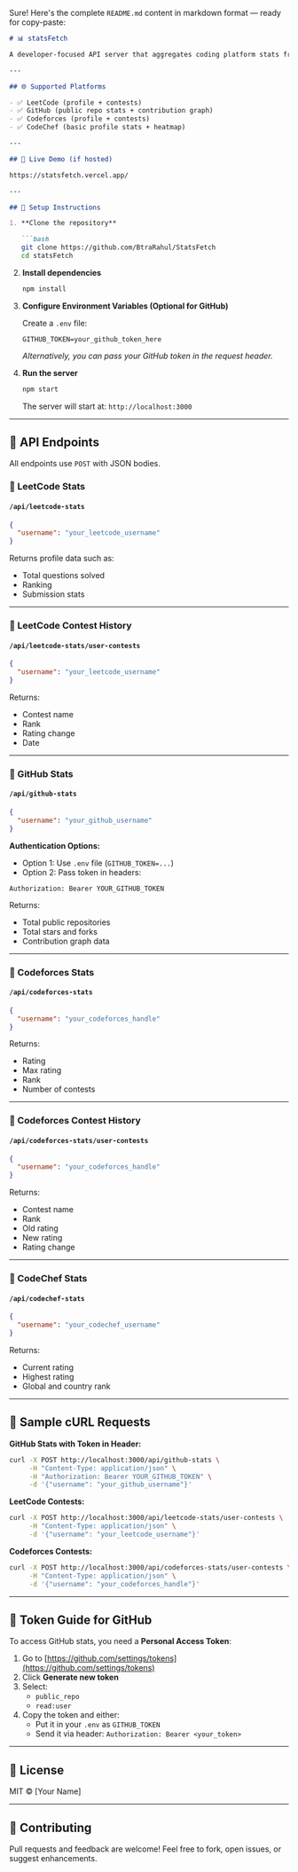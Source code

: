 Sure! Here's the complete `README.md` content in markdown format — ready for copy-paste:

```markdown
# 📊 statsFetch

A developer-focused API server that aggregates coding platform stats from **LeetCode**, **GitHub**, **Codeforces**, and **CodeChef** in one place. Get user performance, contributions, and contest history through clean RESTful POST endpoints.

---

## 🌐 Supported Platforms

- ✅ LeetCode (profile + contests)
- ✅ GitHub (public repo stats + contribution graph)
- ✅ Codeforces (profile + contests)
- ✅ CodeChef (basic profile stats + heatmap)

---

## 🚀 Live Demo (if hosted)

https://statsfetch.vercel.app/

---

## 🔧 Setup Instructions

1. **Clone the repository**

   ```bash
   git clone https://github.com/BtraRahul/StatsFetch
   cd statsFetch
   ```

2. **Install dependencies**

   ```bash
   npm install
   ```

3. **Configure Environment Variables (Optional for GitHub)**

   Create a `.env` file:

   ```env
   GITHUB_TOKEN=your_github_token_here
   ```

   *Alternatively, you can pass your GitHub token in the request header.*

4. **Run the server**

   ```bash
   npm start
   ```

   The server will start at: `http://localhost:3000`

---

## 📡 API Endpoints

All endpoints use `POST` with JSON bodies.

### 🔹 LeetCode Stats

#### `/api/leetcode-stats`

```json
{
  "username": "your_leetcode_username"
}
```

Returns profile data such as:
- Total questions solved
- Ranking
- Submission stats

---

### 🔹 LeetCode Contest History

#### `/api/leetcode-stats/user-contests`

```json
{
  "username": "your_leetcode_username"
}
```

Returns:
- Contest name
- Rank
- Rating change
- Date

---

### 🔹 GitHub Stats

#### `/api/github-stats`

```json
{
  "username": "your_github_username"
}
```

**Authentication Options:**

- Option 1: Use `.env` file (`GITHUB_TOKEN=...`)
- Option 2: Pass token in headers:

```
Authorization: Bearer YOUR_GITHUB_TOKEN
```

Returns:
- Total public repositories
- Total stars and forks
- Contribution graph data

---

### 🔹 Codeforces Stats

#### `/api/codeforces-stats`

```json
{
  "username": "your_codeforces_handle"
}
```

Returns:
- Rating
- Max rating
- Rank
- Number of contests

---

### 🔹 Codeforces Contest History

#### `/api/codeforces-stats/user-contests`

```json
{
  "username": "your_codeforces_handle"
}
```

Returns:
- Contest name
- Rank
- Old rating
- New rating
- Rating change

---

### 🔹 CodeChef Stats

#### `/api/codechef-stats`

```json
{
  "username": "your_codechef_username"
}
```

Returns:
- Current rating
- Highest rating
- Global and country rank

---

## 🔄 Sample cURL Requests

**GitHub Stats with Token in Header:**

```bash
curl -X POST http://localhost:3000/api/github-stats \
     -H "Content-Type: application/json" \
     -H "Authorization: Bearer YOUR_GITHUB_TOKEN" \
     -d '{"username": "your_github_username"}'
```

**LeetCode Contests:**

```bash
curl -X POST http://localhost:3000/api/leetcode-stats/user-contests \
     -H "Content-Type: application/json" \
     -d '{"username": "your_leetcode_username"}'
```

**Codeforces Contests:**

```bash
curl -X POST http://localhost:3000/api/codeforces-stats/user-contests \
     -H "Content-Type: application/json" \
     -d '{"username": "your_codeforces_handle"}'
```

---

## 📘 Token Guide for GitHub

To access GitHub stats, you need a **Personal Access Token**:

1. Go to [https://github.com/settings/tokens](https://github.com/settings/tokens)
2. Click **Generate new token**
3. Select:
   - `public_repo`
   - `read:user`
4. Copy the token and either:
   - Put it in your `.env` as `GITHUB_TOKEN`
   - Send it via header: `Authorization: Bearer <your_token>`

---

## 🧾 License

MIT © [Your Name]

---

## 🤝 Contributing

Pull requests and feedback are welcome! Feel free to fork, open issues, or suggest enhancements.
```
